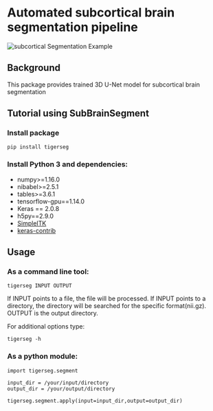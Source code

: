 # Automated subcortical brain segmentation pipeline
![subcortical Segmentation Example](doc/tumor_segmentation_illusatration.gif)

## Background
This package provides trained 3D U-Net model for subcortical brain segmentation


## Tutorial using SubBrainSegment

### Install package

    pip install tigerseg 

### Install Python 3 and dependencies:
* numpy>=1.16.0
* nibabel>=2.5.1
* tables>=3.6.1
* tensorflow-gpu==1.14.0
* Keras == 2.0.8
* h5py==2.9.0
* [SimpleITK](https://simpleitk.readthedocs.io/en/master/gettingStarted.html)
* [keras-contrib](https://github.com/keras-team/keras-contrib)


## Usage

### As a command line tool:

    tigerseg INPUT OUTPUT

If INPUT points to a file, the file will be processed. If INPUT points to a directory, the directory will be searched for the specific format(nii.gz).
OUTPUT is the output directory.

For additional options type:

    tigerseg -h



### As a python module:

```
import tigerseg.segment

input_dir = /your/input/directory
output_dir = /your/output/directory

tigerseg.segment.apply(input=input_dir,output=output_dir)
```
